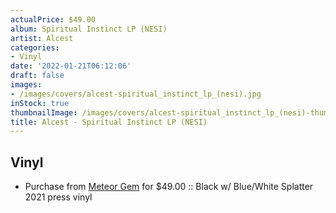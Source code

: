 ```yaml
---
actualPrice: $49.00
album: Spiritual Instinct LP (NESI)
artist: Alcest
categories:
- Vinyl
date: '2022-01-21T06:12:06'
draft: false
images:
- /images/covers/alcest-spiritual_instinct_lp_(nesi).jpg
inStock: true
thumbnailImage: /images/covers/alcest-spiritual_instinct_lp_(nesi)-thumb.jpg
title: Alcest - Spiritual Instinct LP (NESI)
---
```


## Vinyl
* Purchase from [Meteor Gem](https://meteor-gem.com/products/alcest-spiritual-instinct-lp-nesi) for $49.00 :: Black w/ Blue/White Splatter 2021 press vinyl
